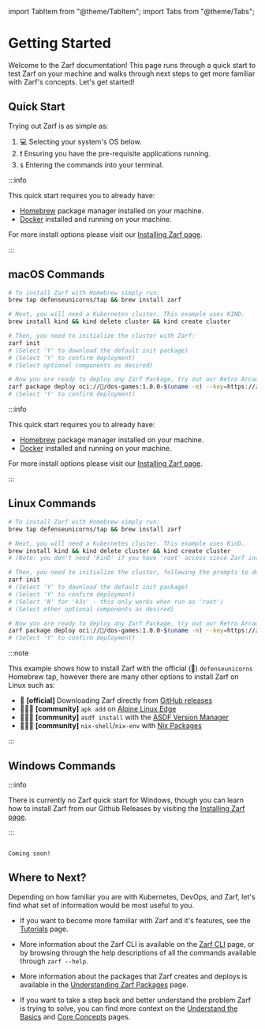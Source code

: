 import TabItem from "@theme/TabItem";
import Tabs from "@theme/Tabs";

# Getting Started

Welcome to the Zarf documentation!  This page runs through a quick start to test Zarf on your machine and walks through next steps to get more familiar with Zarf's concepts. Let's get started!

## Quick Start

Trying out Zarf is as simple as:

1. 💻 Selecting your system's OS below.
2. ❗ Ensuring you have the pre-requisite applications running.
3. `$` Entering the commands into your terminal.

<Tabs>
<TabItem value="macOS">

:::info

This quick start requires you to already have:

- [Homebrew](https://brew.sh/) package manager installed on your machine.
- [Docker](https://www.docker.com/) installed and running on your machine.

For more install options please visit our [Installing Zarf page](./0-installing-zarf.md).

:::

## macOS Commands

```bash
# To install Zarf with Homebrew simply run:
brew tap defenseunicorns/tap && brew install zarf

# Next, you will need a Kubernetes cluster. This example uses KIND.
brew install kind && kind delete cluster && kind create cluster

# Then, you need to initialize the cluster with Zarf:
zarf init
# (Select 'Y' to download the default init package)
# (Select 'Y' to confirm deployment)
# (Select optional components as desired)

# Now you are ready to deploy any Zarf Package, try out our Retro Arcade!!
zarf package deploy oci://🦄/dos-games:1.0.0-$(uname -m) --key=https://zarf.dev/cosign.pub
# (Select 'Y' to confirm deployment)
```

</TabItem>
<TabItem value="Linux">

:::info

This quick start requires you to already have:

- [Homebrew](https://brew.sh/) package manager installed on your machine.
- [Docker](https://www.docker.com/) installed and running on your machine.

For more install options please visit our [Installing Zarf page](./0-installing-zarf.md).

:::

## Linux Commands

```bash
# To install Zarf with Homebrew simply run:
brew tap defenseunicorns/tap && brew install zarf

# Next, you will need a Kubernetes cluster. This example uses KinD.
brew install kind && kind delete cluster && kind create cluster
# (Note: you don't need 'KinD' if you have 'root' access since Zarf includes 'k3s' as an optional component)

# Then, you need to initialize the cluster, following the prompts to download and select components
zarf init
# (Select 'Y' to download the default init package)
# (Select 'Y' to confirm deployment)
# (Select 'N' for 'k3s' - this only works when run as 'root')
# (Select other optional components as desired)

# Now you are ready to deploy any Zarf Package, try out our Retro Arcade!!
zarf package deploy oci://🦄/dos-games:1.0.0-$(uname -m) --key=https://zarf.dev/cosign.pub
# (Select 'Y' to confirm deployment)
```

:::note

This example shows how to install Zarf with the official (📜) `defenseunicorns` Homebrew tap, however there are many other options to install Zarf on Linux such as:

- 📜 **[official]** Downloading Zarf directly from [GitHub releases](https://github.com/defenseunicorns/zarf/releases)
- 🧑‍🤝‍🧑 **[community]** `apk add` on [Alpine Linux Edge](https://pkgs.alpinelinux.org/package/edge/testing/x86_64/zarf)
- 🧑‍🤝‍🧑 **[community]** `asdf install` with the [ASDF Version Manager](https://github.com/defenseunicorns/asdf-zarf)
- 🧑‍🤝‍🧑 **[community]** `nix-shell`/`nix-env` with [Nix Packages](https://search.nixos.org/packages?channel=23.05&show=zarf&from=0&size=50&sort=relevance&type=packages&query=zarf)

:::

</TabItem>
<TabItem value="Windows">

## Windows Commands


:::info

There is currently no Zarf quick start for Windows, though you can learn how to install Zarf from our Github Releases by visiting the [Installing Zarf page](./0-installing-zarf.md#downloading-the-cli-from-github-releases).

:::

```text

Coming soon!

```

</TabItem>
</Tabs>

## Where to Next?

Depending on how familiar you are with Kubernetes, DevOps, and Zarf, let's find what set of information would be most useful to you.

- If you want to become more familiar with Zarf and it's features, see the [Tutorials](../5-zarf-tutorials/index.md) page.

- More information about the Zarf CLI is available on the [Zarf CLI](../2-the-zarf-cli/index.md) page, or by browsing through the help descriptions of all the commands available through `zarf --help`.

- More information about the packages that Zarf creates and deploys is available in the [Understanding Zarf Packages](../3-create-a-zarf-package/1-zarf-packages.md) page.

- If you want to take a step back and better understand the problem Zarf is trying to solve, you can find more context on the [Understand the Basics](./1-understand-the-basics.md) and [Core Concepts](./2-core-concepts.md) pages.
